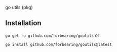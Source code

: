 go utils (pkg)



## Installation

`go get -u github.com/forbearing/goutils` or 

`go install github.com/forbearing/goutils@latest`
